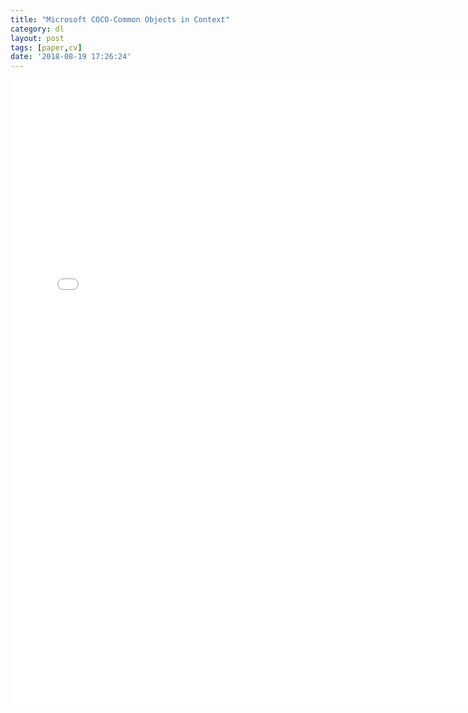 ```yaml
---
title: "Microsoft COCO-Common Objects in Context"
category: dl
layout: post
tags: [paper,cv]
date: '2018-08-19 17:26:24'
---
```




<center><embed src="/imgs/coco-dataset-paper.pdf" width="750" height="1000"></center>
